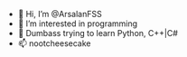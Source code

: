 - 👋 Hi, I’m @ArsalanFSS
- 👀 I’m interested in programming
- 🌱 Dumbass trying to learn Python, C++|C# 
- 📫 nootcheesecake

<!---
ArsalanFSS/ArsalanFSS is a ✨ special ✨ repository because its `README.md` (this file) appears on your GitHub profile.
You can click the Preview link to take a look at your changes.
--->
